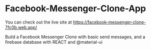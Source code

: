 # Facebook-Messenger-Clone-App

You can check out the live site at https://facebook-messenger-clone-7fc0b.web.app/

Build a Facebook Messenger Clone with basic send messages, and a firebase database with REACT and @material-ui
